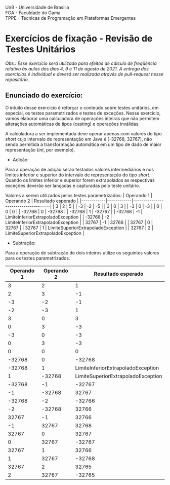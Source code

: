 UnB - Universidade de Brasilia  
FGA - Faculdade do Gama  
TPPE - Técnicas de Programação em Plataformas Emergentes  


# Exercícios de fixação - Revisão de Testes Unitários

_Obs.: Esse exercício será utilizado para efeitos de cálculo de freqüência
relativo às aulas dos dias 4, 9 e 11 de agosto de 2021. A entrega dos exercícios
é individual e deverá ser realizada através de pull-request nesse
repositório._

## Enunciado do exercício:

O intuito desse exercício é reforçar o conteúdo sobre testes unitários, em
especial, os testes parametrizados e testes de exceções. Nesse exercício, vamos
elaborar uma calculadora de operações inteiras que não permitem alterações
automáticas de tipos (casting) e operações inválidas. 

A calculadora a ser implementada deve operar apenas com valores do tipo _short_
cujo intervalo de representação em Java é [-32768, 32767], não sendo permitida a
transformação automática em um tipo de dado de maior representação (_int_, por
exemplo). 

* Adição: 

Para a operação de adição serão testados valores intermediários e nos limites
inferior e superior do intervalo de representação do tipo _short_. Quando os
limites inferior e superior forem extrapolados as respectivas exceções deverão
ser lançadas e capturadas pelo teste unitário.

Valores a serem utilizados pelos testes parametrizados: 
| Operando 1 | Operando 2 | Resultado esperado                  |
|------------|------------|-------------------------------------|
|    3       |      2     |          5                          |
|   -3       |     -2     |         -5                          |
|   3        |      0     |          3                          |
|   -3       |      0     |         -3                          |
|    0       |      0     |          0                          |
|   -32768   |      0     |         -32768                      | 
|   -32768   |      1     |         -32767                      | 
|   -32768   |     -1     |  LimiteInferiorExtrapoladoException |
|   -32768   |     -2     |  LimiteInferiorExtrapoladoException |
|    32767   |     -1     |         32766                       |
|    32767   |      0     |         32767                       |
|    32767   |      1     |  LimiteSuperiorExtrapoladoException |
|    32767   |      2     |  LimiteSuperiorExtrapoladoException |


* Subtração:

Para a operação de subtração de dois inteiros utilize os seguintes valores para
os testes parametrizados.

| Operando 1 | Operando 2 | Resultado esperado                  |
|------------|------------|-------------------------------------|
|    3       |      2     |          1                          |
|    2       |      3     |         -1                          |
|   -3       |     -2     |         -1                          |
|   -2       |     -3     |          1                          |
|    3       |      0     |          3                          |
|    0       |      3     |         -3                          |
|   -3       |      0     |         -3                          |
|    0       |      3     |         -3                          |
|    0       |      0     |          0                          |
|   -32768   |      0     |         -32768                      | 
|   -32768   |      1     |  LimiteInferiorExtrapoladoException | 
|    1       |   -32768   |  LimiteSuperiorExtrapoladoException | 
|   -32768   |     -1     |         -32767                      |
|   -1       |   -32768   |          32767                      |
|   -32768   |     -2     |         -32766                      |
|   -2       |   -32768   |          32766                      |
|    32767   |     -1     |          32766                      |
|    -1      |    32767   |          32768                      |
|    32767   |      0     |          32767                      |
|    0       |    32767   |         -32767                      |
|    32767   |      1     |          32766                      |
|    1       |    32767   |         -32768                      |
|    32767   |      2     |          32765                      |
|    2       |    32767   |         -32765                      |
